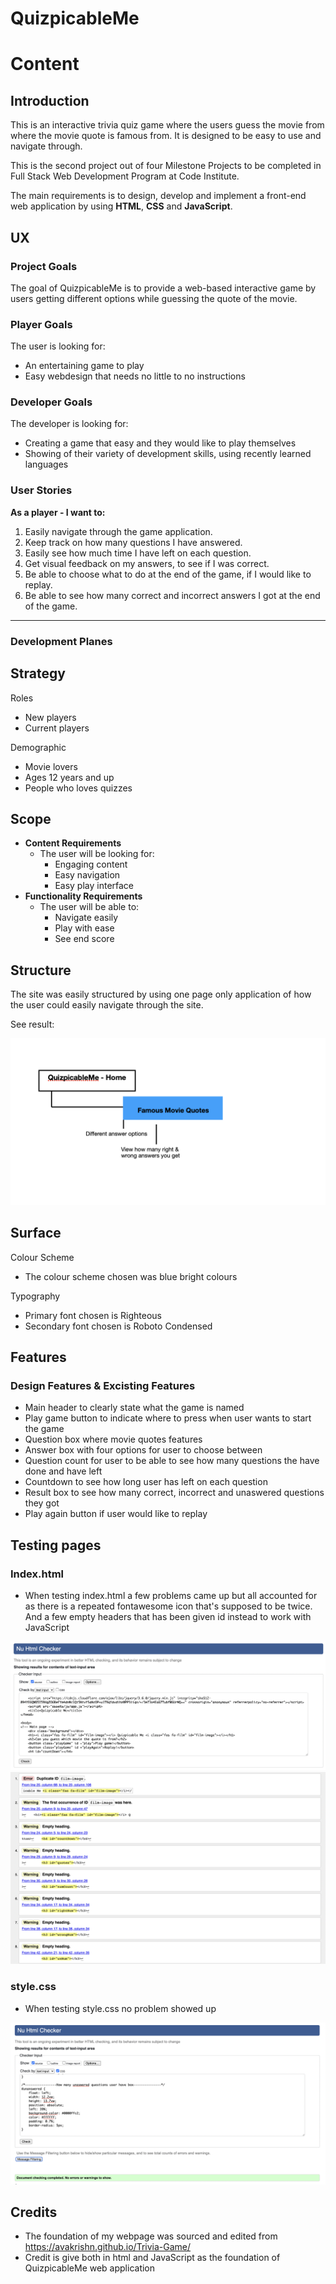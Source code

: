 
# QuizpicableMe

# Content


## Introduction

This is an interactive trivia quiz game where the users guess the movie from where the movie quote is famous from. It is designed to be easy to use and navigate through. 

This is the second project out of four Milestone Projects to be completed in Full Stack Web Development Program at Code Institute. 

The main requirements is to design, develop and implement a front-end web application by using **HTML**, **CSS** and **JavaScript**. 


## UX 

### Project Goals
The goal of QuizpicableMe is to provide a web-based interactive game by users getting different options while guessing the quote of the movie. 

### Player Goals
The user is looking for:
- An entertaining game to play
- Easy webdesign that needs no little to no instructions

### Developer Goals
The developer is looking for:
- Creating a game that easy and they would like to play themselves
- Showing of their variety of development skills, using recently learned languages

### User Stories
**As a player - I want to:**

1. Easily navigate through the game application. 
2. Keep track on how many questions I have answered. 
3. Easily see how much time I have left on each question. 
4. Get visual feedback on my answers, to see if I was correct. 
5. Be able to choose what to do at the end of the game, if I would like to replay. 
6. Be able to see how many correct and incorrect answers I got at the end of the game. 

***

### Development Planes 

Strategy
-

Roles 
- New players 
- Current players 

Demographic
- Movie lovers 
- Ages 12 years and up
- People who loves quizzes

Scope
-

- **Content Requirements**
     - The user will be looking for:
          - Engaging content
          - Easy navigation
          - Easy play interface
- **Functionality Requirements**
     - The user will be able to:
          - Navigate easily
          - Play with ease
          - See end score


Structure
-

The site was easily structured by using one page only application of how the user could easily navigate through the site. 

See result:

![Structure Map](assets/readme-files/Structure-map.png)


## Surface

Colour Scheme
- The colour scheme chosen was blue bright colours

Typography
- Primary font chosen is Righteous 
- Secondary font chosen is Roboto Condensed

## Features

### Design Features & Excisting Features
- Main header to clearly state what the game is named 
- Play game button to indicate where to press when user wants to start the game
- Question box where movie quotes features
- Answer box with four options for user to choose between
- Question count for user to be able to see how many questions the have done and have left
- Countdown to see how long user has left on each question
- Result box to see how many correct, incorrect and unaswered questions they got
- Play again button if user would like to replay

## Testing pages

### Index.html
- When testing index.html a few problems came up but all accounted for as there is a repeated fontawesome icon that's supposed to be twice. And a few empty headers that has been given id instead to work with JavaScript

![index.html test](assets/testing-files/index-page-test.png)
![index.html test](assets/testing-files/index-page-test2.png)


### style.css 
- When testing style.css no problem showed up

![index.html test](assets/testing-files/style.css-test.png)

## Credits
- The foundation of my webpage was sourced and edited from https://avakrishn.github.io/Trivia-Game/
- Credit is give both in html and JavaScript as the foundation of QuizpicableMe web application